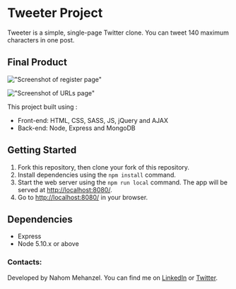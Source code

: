 # Tweeter Project

Tweeter is a simple, single-page Twitter clone. You can tweet 140 maximum characters in one post.

## Final Product

!["Screenshot of register page"](/docs/urls-page.png)

!["Screenshot of URLs page"](/docs/register-page.png)

This project built using :
- Front-end: HTML, CSS, SASS, JS, jQuery and AJAX
- Back-end: Node, Express and MongoDB

## Getting Started

1. Fork this repository, then clone your fork of this repository.
2. Install dependencies using the `npm install` command.
3. Start the web server using the `npm run local` command. The app will be served at <http://localhost:8080/>.
4. Go to <http://localhost:8080/> in your browser.

## Dependencies

- Express
- Node 5.10.x or above

### Contacts:
Developed by Nahom Mehanzel. You can find me on [LinkedIn](https://www.linkedin.com/in/nahom-mehanzel/) or [Twitter](https://twitter.com/NahomKibreab).
